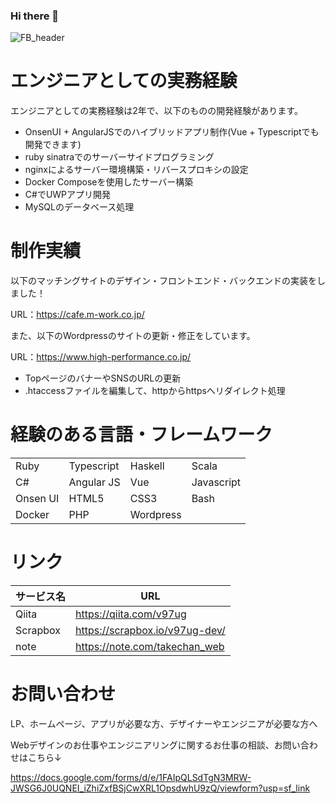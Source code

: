 ### Hi there 👋

![FB_header](https://user-images.githubusercontent.com/15831991/98489847-02e3d080-2273-11eb-825c-cfe87206c154.jpg)

# エンジニアとしての実務経験

エンジニアとしての実務経験は2年で、以下のものの開発経験があります。

- OnsenUI + AngularJSでのハイブリッドアプリ制作(Vue + Typescriptでも開発できます)
- ruby sinatraでのサーバーサイドプログラミング
- nginxによるサーバー環境構築・リバースプロキシの設定
- Docker Composeを使用したサーバー構築
- C#でUWPアプリ開発
- MySQLのデータベース処理

# 制作実績

以下のマッチングサイトのデザイン・フロントエンド・バックエンドの実装をしました！

URL：https://cafe.m-work.co.jp/

また、以下のWordpressのサイトの更新・修正をしています。

URL：https://www.high-performance.co.jp/

- TopページのバナーやSNSのURLの更新
- .htaccessファイルを編集して、httpからhttpsへリダイレクト処理

# 経験のある言語・フレームワーク

|  |  |  |  | 
----|----|----|----
| Ruby | Typescript | Haskell | Scala |
| C# | Angular JS | Vue | Javascript |
| Onsen UI | HTML5 | CSS3 | Bash |
| Docker | PHP | Wordpress |  |

# リンク

| サービス名 | URL |
----|----
| Qiita | https://qiita.com/v97ug |
| Scrapbox | https://scrapbox.io/v97ug-dev/ |
| note | https://note.com/takechan_web |

# お問い合わせ

LP、ホームページ、アプリが必要な方、デザイナーやエンジニアが必要な方へ

Webデザインのお仕事やエンジニアリングに関するお仕事の相談、お問い合わせはこちら↓

https://docs.google.com/forms/d/e/1FAIpQLSdTgN3MRW-JWSG6J0UQNEI_iZhiZxfBSjCwXRL1OpsdwhU9zQ/viewform?usp=sf_link


<!--
**v97ug/v97ug** is a ✨ _special_ ✨ repository because its `README.md` (this file) appears on your GitHub profile.

Here are some ideas to get you started:

- 🔭 I’m currently working on ...
- 🌱 I’m currently learning ...
- 👯 I’m looking to collaborate on ...
- 🤔 I’m looking for help with ...
- 💬 Ask me about ...
- 📫 How to reach me: ...
- 😄 Pronouns: ...
- ⚡ Fun fact: ...
-->
